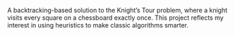 A backtracking-based solution to the Knight’s Tour problem, where a knight visits every square on a chessboard exactly once. This project reflects my interest in using heuristics to make classic algorithms smarter.

